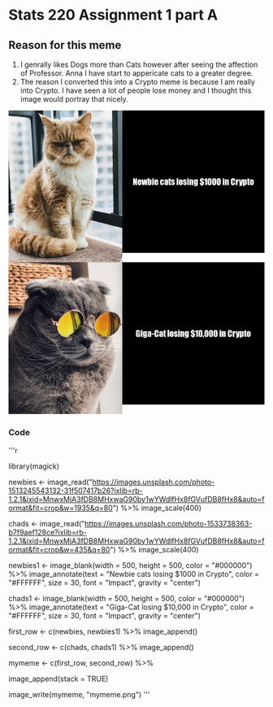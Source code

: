 # Stats 220 Assignment 1 part A
## Reason for this meme 
1) I genrally likes Dogs more than Cats however after seeing the affection of Professor. Anna I have start to appericate cats to a greater degree.
2) The reason I converted this into a Crypto meme is because I am really into Crypto. I have seen a lot of people lose money and I thought
this image would portray that nicely.

![](Mymeme.png)
### Code

'''r

library(magick)

newbies <- image_read("https://images.unsplash.com/photo-1513245543132-31f507417b26?ixlib=rb-1.2.1&ixid=MnwxMjA3fDB8MHxwaG90by1wYWdlfHx8fGVufDB8fHx8&auto=format&fit=crop&w=1935&q=80") %>%
  image_scale(400)
  
chads  <- image_read("https://images.unsplash.com/photo-1533738363-b7f9aef128ce?ixlib=rb-1.2.1&ixid=MnwxMjA3fDB8MHxwaG90by1wYWdlfHx8fGVufDB8fHx8&auto=format&fit=crop&w=435&q=80") %>%
  image_scale(400)
  
newbies1 <- image_blank(width = 500, 
                        height = 500, 
                        color = "#000000") %>%
  image_annotate(text = "Newbie cats losing $1000 in Crypto",
                 color = "#FFFFFF",
                 size = 30,
                 font = "Impact",
                 gravity = "center")

chads1 <- image_blank(width = 500, 
                      height = 500, 
                      color = "#000000") %>%
  image_annotate(text = "Giga-Cat losing $10,000 in Crypto",
                 color = "#FFFFFF",
                 size = 30,
                 font = "Impact",
                 gravity = "center")

first_row <- c(newbies, newbies1) %>%
  image_append()

second_row <- c(chads, chads1) %>%
  image_append()

mymeme <- c(first_row, second_row) %>%

  image_append(stack = TRUE)

image_write(mymeme, "mymeme.png")
'''
